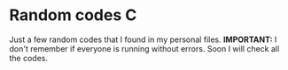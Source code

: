# Random codes C
Just a few random codes that I found in my personal files. **IMPORTANT:** I don't remember if everyone is running without errors. Soon I will check all the codes.
